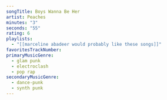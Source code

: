 ```yaml
---
songTitle: Boys Wanna Be Her
artist: Peaches
minutes: "3"
seconds: "55"
rating: 6
playlists:
  - "[[marceline abadeer would probably like these songs]]"
favoritesTrackNumber:
primaryMusicGenre:
  - glam punk
  - electroclash
  - pop rap
secondaryMusicGenre:
  - dance-punk
  - synth punk
---
```

